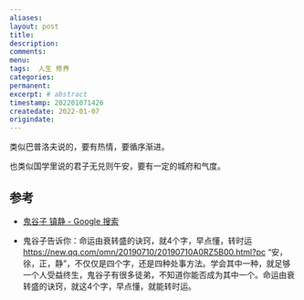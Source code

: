 ```yaml
---
aliases:
layout: post
title:
description:
comments:
menu:
tags:  人生 修养
categories:
permanent: 
excerpt: # abstract
timestamp: 202201071426
createdate: 2022-01-07
origindate: 
---
```


类似巴普洛夫说的，要有热情，要循序渐进。

也类似国学里说的君子无兑则午安，要有一定的城府和气度。


## 参考
- [鬼谷子 镇静 - Google 搜索 ](https://www.google.com.hk/search?q=%E9%AC%BC%E8%B0%B7%E5%AD%90+%E9%95%87%E9%9D%99&newwindow=1&ei=I2t1Yd-WKOXcmAX2z4XAAQ&oq=%E9%AC%BC%E8%B0%B7%E5%AD%90+%E9%95%87%E9%9D%99&gs_lcp=ChNtb2JpbGUtZ3dzLXdpei1zZXJwEAM6AggpUKWCB1iKhghgiIcIaAJwAHgCgAHhAYgBiQ-SAQUwLjUuNZgBAKABAcABAQ&sclient=mobile-gws-wiz-serp)

- 鬼谷子告诉你：命运由衰转盛的诀窍，就4个字，早点懂，转时运
https://new.qq.com/omn/20190710/20190710A0RZ5B00.html?pc
“安，徐，正，静”，不仅仅是四个字，还是四种处事方法。学会其中一种，就足够一个人受益终生，鬼谷子有很多徒弟，不知道你能否成为其中一个。命运由衰转盛的诀窍，就这4个字，早点懂，就能转时运。



